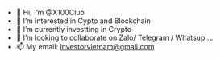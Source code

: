 - 👋 Hi, I’m @X100Club
- 👀 I’m interested in Cypto and Blockchain
- 🌱 I’m currently investting in Crypto
- 💞️ I’m looking to collaborate on Zalo/ Telegram / Whatsup ...
- 📫 My email: investorvietnam@gmail.com

<!---
X100Club/X100Club is a ✨ special ✨ repository because its `README.md` (this file) appears on your GitHub profile.
You can click the Preview link to take a look at your changes.
--->
